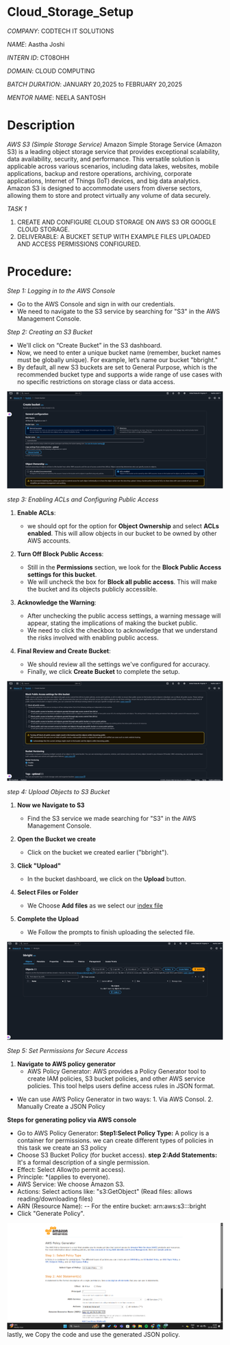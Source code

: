 # Cloud_Storage_Setup

*COMPANY*: CODTECH IT SOLUTIONS 

*NAME*: Aastha Joshi

*INTERN ID*: CT08OHH

*DOMAIN*: CLOUD COMPUTING

*BATCH DURATION*: JANUARY 20,2025 to FEBRUARY 20,2025

*MENTOR NAME*: NEELA SANTOSH

# Description
*AWS S3 (Simple Storage Service)*
Amazon Simple Storage Service (Amazon S3) is a leading object storage service that provides exceptional scalability, data availability, security, and performance. This versatile solution is applicable across various scenarios, including data lakes, websites, mobile applications, backup and restore operations, archiving, corporate applications, Internet of Things (IoT) devices, and big data analytics. Amazon S3 is designed to accommodate users from diverse sectors, allowing them to store and protect virtually any volume of data securely.

*TASK 1*
1. CREATE AND CONFIGURE CLOUD STORAGE ON AWS S3 OR GOOGLE CLOUD STORAGE.
2. DELIVERABLE: A BUCKET SETUP WITH EXAMPLE FILES UPLOADED AND ACCESS PERMISSIONS CONFIGURED.

# Procedure:

*Step 1: Logging in to the AWS Console*
- Go to the AWS Console and sign in with our credentials.
-  We need to navigate to the S3 service by searching for "S3" in the AWS Management Console.

*Step 2: Creating an S3 Bucket*
- We'll click on “Create Bucket” in the S3 dashboard.
- Now, we need to enter a unique bucket name (remember, bucket names must be globally unique). For example, let’s name our bucket "bbright."
- By default, all new S3 buckets are set to General Purpose, which is the recommended bucket type  and supports a wide range of use cases with no specific restrictions on storage class or data access.


<img src="create s3.png">

*step 3: Enabling ACLs and Configuring Public Access*

1. **Enable ACLs**:
   - we should opt for the option for **Object Ownership** and select **ACLs enabled**. This will allow objects in our bucket to be owned by other AWS accounts.

3. **Turn Off Block Public Access**:
   - Still in the **Permissions** section, we look for the **Block Public Access settings for this bucket**.
   - We will uncheck the box for **Block all public access**. This will make the bucket and its objects publicly accessible.

4. **Acknowledge the Warning**:
   - After unchecking the public access settings, a warning message will appear, stating the implications of making the bucket public.
   - We need to click the checkbox to acknowledge that we understand the risks involved with enabling public access.

5. **Final Review and Create Bucket**:
   - We should review all the settings we've configured for accuracy.
   - Finally, we click **Create Bucket** to complete the setup.

<img src="Public access settings for bucket.png">

*step 4:  Upload Objects to S3 Bucket*

1. **Now we Navigate to S3**  
   - Find the S3 service we made searching for "S3" in the AWS Management Console.  

2. **Open the Bucket we create**  
   - Click on the bucket we created earlier ("bbright").  

3. **Click "Upload"**  
   - In the bucket dashboard, we click on the **Upload** button.  

4. **Select Files or Folder**  
   - We Choose **Add files** as we select our [index file](index.html)
5. **Complete the Upload**  
   - We Follow the prompts to finish uploading the selected file.

<img src="Upload objects.png">

*Step 5: Set Permissions for Secure Access*

1. **Navigate to AWS policy generator**
   - AWS Policy Generator: AWS provides a Policy Generator tool to create IAM policies, S3 bucket policies, and other AWS service policies. This tool helps users define access rules in JSON format.

- We can use AWS Policy Generator in two ways:
  1️. Via AWS Consol.
  2️. Manually Create a JSON Policy

**Steps for generating policy via AWS console**
 - Go to AWS Policy Generator:
**Step1:Select Policy Type:**
A policy is a container for permissions. we can create different types of policies in this task we create an S3 policy
- Choose S3 Bucket Policy (for bucket access).
**step 2:Add Statements:**
  It's a formal description of a single permission.
- Effect: Select Allow(to permit access).
- Principle: *(applies to everyone).
- AWS Service: We choose Amazon S3.
- Actions: Select actions like: "s3:GetObject" (Read files: allows reading/downloading files)
- ARN (Resource Name):
  -- For the entire bucket: arn:aws:s3:::bright
- Click "Generate Policy".
  
<img src="AWS policy generator.png">
lastly, we Copy the code and use the generated JSON policy.


